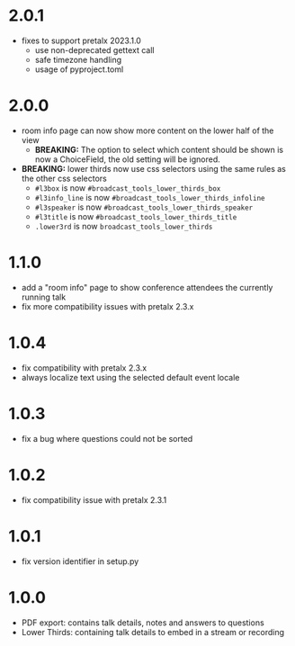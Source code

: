 # 2.0.1

* fixes to support pretalx 2023.1.0
    * use non-deprecated gettext call
    * safe timezone handling
    * usage of pyproject.toml

# 2.0.0

* room info page can now show more content on the lower half of the view
    * **BREAKING:** The option to select which content should be shown
      is now a ChoiceField, the old setting will be ignored.
* **BREAKING:** lower thirds now use css selectors using the same rules
  as the other css selectors
    * `#l3box` is now `#broadcast_tools_lower_thirds_box`
    * `#l3info_line` is now `#broadcast_tools_lower_thirds_infoline`
    * `#l3speaker` is now `#broadcast_tools_lower_thirds_speaker`
    * `#l3title` is now `#broadcast_tools_lower_thirds_title`
    * `.lower3rd` is now `broadcast_tools_lower_thirds`

# 1.1.0

* add a "room info" page to show conference attendees the currently running talk
* fix more compatibility issues with pretalx 2.3.x

# 1.0.4

* fix compatibility with pretalx 2.3.x
* always localize text using the selected default event locale

# 1.0.3

* fix a bug where questions could not be sorted

# 1.0.2

* fix compatibility issue with pretalx 2.3.1

# 1.0.1

* fix version identifier in setup.py

# 1.0.0

* PDF export: contains talk details, notes and answers to questions
* Lower Thirds: containing talk details to embed in a stream or recording
